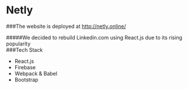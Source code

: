 # Netly

###The website is deployed at http://netly.online/

#####We decided to rebuild Linkedin.com using React.js due to its rising popularity
<br/>
###Tech Stack
* React.js
* Firebase
* Webpack & Babel
* Bootstrap

